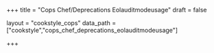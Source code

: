 +++
title = "Cops Chef/Deprecations Eolauditmodeusage"
draft = false

layout = "cookstyle_cops"
data_path = ["cookstyle","cops_chef_deprecations_eolauditmodeusage"]

+++

<!-- The content of this page is automatically generated from the
cops_chef_deprecations_eolauditmodeusage.yml file in github.com/chef/cookstyle/docs-chef-io/data/cookstyle. -->
